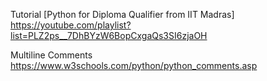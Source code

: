Tutorial [Python for Diploma Qualifier from IIT Madras]
https://youtube.com/playlist?list=PLZ2ps__7DhBYzW6BopCxgaQs3SI6zjaOH

Multiline Comments
https://www.w3schools.com/python/python_comments.asp